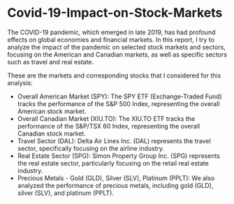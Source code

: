 # Covid-19-Impact-on-Stock-Markets
The COVID-19 pandemic, which emerged in late 2019, has had profound effects on global economies and financial markets. In this report, I try to analyze the impact of the pandemic on selected stock markets and sectors, focusing on the American and Canadian markets, as well as specific sectors such as travel and real estate.

These are the markets and corresponding stocks that I considered for this analysis:
- Overall American Market (SPY): The SPY ETF (Exchange-Traded Fund) tracks the performance of the S&P 500 Index, representing the overall American stock market. 
- Overall Canadian Market (XIU.TO): The XIU.TO ETF tracks the performance of the S&P/TSX 60 Index, representing the overall Canadian stock market.
- Travel Sector (DAL): Delta Air Lines Inc. (DAL) represents the travel sector, specifically focusing on the airline industry. 
- Real Estate Sector (SPG): Simon Property Group Inc. (SPG) represents the real estate sector, particularly focusing on the retail real estate industry.
- Precious Metals - Gold (GLD), Silver (SLV), Platinum (PPLT): We also analyzed the performance of precious metals, including gold (GLD), silver (SLV), and platinum (PPLT).
